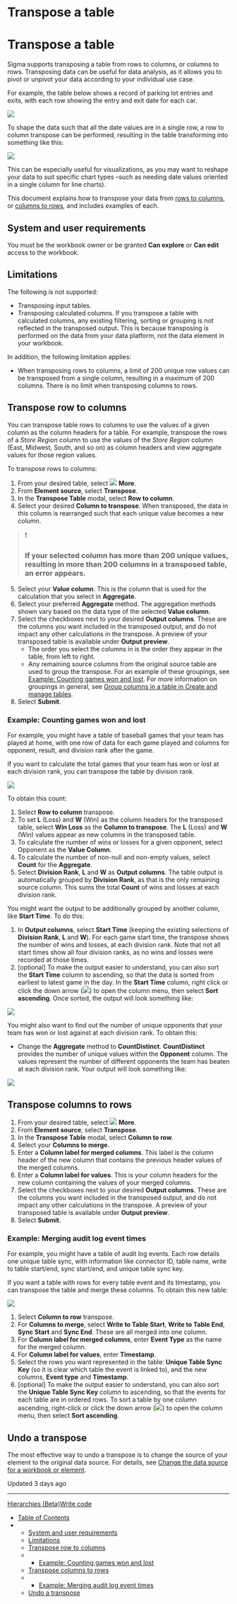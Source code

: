 # Transpose a table

# Transpose a table

Sigma supports transposing a table from rows to columns, or columns to rows. Transposing data can be useful for data analysis, as it allows you to pivot or unpivot your data according to your individual use case.

For example, the table below shows a record of parking lot entries and exits, with each row showing the entry and exit date for each car.

![](https://files.readme.io/5a2bfacbe27d0f3c2068919eac137242c52fdb6552bfa07cb4cb2f2f80bfe317-carexample.png)

To shape the data such that all the date values are in a single row, a row to column transpose can be performed, resulting in the table transforming into something like this:

![](https://files.readme.io/d7193a2cc515a058a135b032b07360038eb6f1c9330ebf2642682cb43c9fc576-cartransposed.png)

This can be especially useful for visualizations, as you may want to reshape your data to suit specific chart types –such as needing date values oriented in a single column for line charts).

This document explains how to transpose your data from [rows to columns](/docs/transpose-a-table-beta#transpose-row-to-columns), or [columns to rows](/docs/transpose-a-table-beta#transpose-columns-to-rows), and includes examples of each.

## System and user requirements

You must be the workbook owner or be granted **Can explore** or **Can edit** access to the workbook.

## Limitations

The following is not supported:

* Transposing input tables.
* Transposing calculated columns. If you transpose a table with calculated columns, any existing filtering, sorting or grouping is not reflected in the transposed output. This is because transposing is performed on the data from your data platform, not the data element in your workbook.

In addition, the following limitation applies:

* When transposing rows to columns, a limit of 200 unique row values can be transposed from a single column, resulting in a maximum of 200 columns. There is no limit when transposing columns to rows.

## Transpose row to columns

You can transpose table rows to columns to use the values of a given column as the column headers for a table. For example, transpose the rows of a *Store Region* column to use the values of the *Store Region* column (East, Midwest, South, and so on) as column headers and view aggregate values for those region values.

To transpose rows to columns:

1. From your desired table, select ![](https://sigma-docs-screenshots.s3.us-west-2.amazonaws.com/Icons/more.svg) **More**.
2. From **Element source**, select **Transpose**.
3. In the **Transpose Table** modal, select **Row to column**.
4. Select your desired **Column to transpose**. When transposed, the data in this column is rearranged such that each unique value becomes a new column.

> ❗️
>
> ### If your selected column has more than 200 unique values, resulting in more than 200 columns in a transposed table, an error appears.

5. Select your **Value column**. This is the column that is used for the calculation that you select in **Aggregate**.
6. Select your preferred **Aggregate** method. The aggregation methods shown vary based on the data type of the selected **Value column**.
7. Select the checkboxes next to your desired **Output columns**. These are the columns you want included in the transposed output, and do not impact any other calculations in the transpose. A preview of your transposed table is available under **Output preview**.
   * The order you select the columns in is the order they appear in the table, from left to right.
   * Any remaining source columns from the original source table are used to group the transpose. For an example of these groupings, see [Example: Counting games won and lost](#example-counting-games-won-and-lost). For more information on groupings in general, see [Group columns in a table in Create and manage tables](/docs/create-and-manage-tables#group-columns-in-a-table).
8. Select **Submit**.

### Example: Counting games won and lost

For example, you might have a table of baseball games that your team has played at home, with one row of data for each game played and columns for opponent, result, and division rank after the game.

If you want to calculate the total games that your team has won or lost at each division rank, you can transpose the table by division rank.

![](https://files.readme.io/54ace8ffa9210d93d5ee36eb0e499a42879d3a6d8eaaa17eec7c20f481f91883-transpose1.png)

To obtain this count:

1. Select **Row to column** transpose.
2. To set **L** (Loss) and **W** (Win) as the column headers for the transposed table, select **Win Loss** as the **Column to transpose**. The **L** (Loss) and **W** (Win) values appear as new columns in the transposed table.
3. To calculate the number of wins or losses for a given opponent, select Opponent as the **Value Column**.
4. To calculate the number of non-null and non-empty values, select **Count** for the **Aggregate**.
5. Select **Division Rank**, **L** and **W** as **Output columns**. The table output is automatically grouped by **Division Rank**, as that is the only remaining source column. This sums the total **Count** of wins and losses at each division rank.

You might want the output to be additionally grouped by another column, like **Start Time**. To do this:

1. In **Output columns**, select **Start Time** (keeping the existing selections of **Division Rank**, **L** and **W**). For each game start time, the transpose shows the number of wins and losses, at each division rank. Note that not all start times show all four division ranks, as no wins and losses were recorded at those times.
2. [optional] To make the output easier to understand, you can also sort the **Start Time** column to ascending, so that the data is sorted from earliest to latest game in the day. In the **Start Time** column, right click or click the down arrow (![](https://sigma-docs-screenshots.s3.us-west-2.amazonaws.com/Icons/caret.svg)) to open the column menu, then select **Sort ascending**. Once sorted, the output will look something like:

![](https://files.readme.io/950116fb0cf84de188cdff2f32b9ebff80e898b3cde615dee8148973423a4def-sortedtranspose.png)

You might also want to find out the number of unique opponents that your team has won or lost against at each division rank. To obtain this:

* Change the **Aggregate** method to **CountDistinct**. **CountDistinct** provides the number of unique values within the **Opponent** column. The values represent the number of different opponents the team has beaten at each division rank. Your output will look something like:

![](https://files.readme.io/ac42dd3dc777fadc51f90e37a2622a8f1a5a9510d17c2ca5f3d5f3baaa076395-countdistinct.png)

## Transpose columns to rows

1. From your desired table, select ![](https://sigma-docs-screenshots.s3.us-west-2.amazonaws.com/Icons/more.svg) **More**.
2. From **Element source**, select **Transpose**.
3. In the **Transpose Table** modal, select **Column to row**.
4. Select your **Columns to merge**.
5. Enter a **Column label for merged columns**. This label is the column header of the new column that contains the previous header values of the merged columns.
6. Enter a **Column label for values**. This is your column headers for the new column containing the values of your merged columns.
7. Select the checkboxes next to your desired **Output columns**. These are the columns you want included in the transposed output, and do not impact any other calculations in the transpose. A preview of your transposed table is available under **Output preview**.
8. Select **Submit**.

### Example: Merging audit log event times

For example, you might have a table of audit log events. Each row details one unique table sync, with information like connector ID, table name, write to table start/end, sync start/end, and unique table sync key.

If you want a table with rows for every table event and its timestamp, you can transpose the table and merge these columns. To obtain this new table:

![](https://files.readme.io/6a2f4de6ceef391b5d07e2c72041deb8c0172cb1faafa97cd7dad302961a40eb-transpose2.png)

1. Select **Column to row** transpose.
2. For **Columns to merge**, select **Write to Table Start**, **Write to Table End**, **Sync Start** and **Sync End**. These are all merged into one column.
3. For **Column label for merged columns**, enter **Event Type** as the name for the merged column.
4. For **Column label for values**, enter **Timestamp**.
5. Select the rows you want represented in the table: **Unique Table Sync Key** (so it is clear which table the event is linked to), and the new columns, **Event type** and **Timestamp**.
6. [optional] To make the output easier to understand, you can also sort the **Unique Table Sync Key** column to ascending, so that the events for each table are in ordered rows. To sort a table by one column ascending, right-click or click the down arrow (![](https://sigma-docs-screenshots.s3.us-west-2.amazonaws.com/Icons/caret.svg)) to open the column menu, then select **Sort ascending**.

## Undo a transpose

The most effective way to undo a transpose is to change the source of your element to the original data source. For details, see [Change the data source for a workbook or element](/docs/change-the-data-source-for-a-workbook-or-element).

Updated 3 days ago

---

[Hierarchies (Beta)](/docs/hierarchies)[Write code](/docs/write-code)

* [Table of Contents](#)
* + [System and user requirements](#system-and-user-requirements)
  + [Limitations](#limitations)
  + [Transpose row to columns](#transpose-row-to-columns)
  + - [Example: Counting games won and lost](#example-counting-games-won-and-lost)
  + [Transpose columns to rows](#transpose-columns-to-rows)
  + - [Example: Merging audit log event times](#example-merging-audit-log-event-times)
  + [Undo a transpose](#undo-a-transpose)